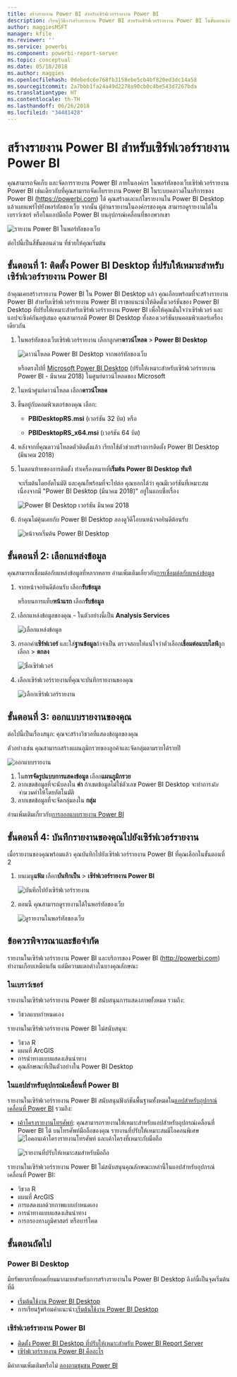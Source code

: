 ```yaml
---
title: สร้างรายงาน Power BI สำหรับเซิร์ฟเวอร์รายงาน Power BI
description: เรียนรู้วิธีการสร้างรายงาน Power BI สำหรับเซิร์ฟเวอร์รายงาน Power BI ในขั้นตอนง่าย ๆ ไม่กี่ขั้นตอน
author: maggiesMSFT
manager: kfile
ms.reviewer: ''
ms.service: powerbi
ms.component: powerbi-report-server
ms.topic: conceptual
ms.date: 05/18/2018
ms.author: maggies
ms.openlocfilehash: 0debedc6e768fb3158ebe5cb4bf820ed3dc14a58
ms.sourcegitcommit: 2a7bbb1fa24a49d2278a90cb0c4be543d7267bda
ms.translationtype: HT
ms.contentlocale: th-TH
ms.lasthandoff: 06/26/2018
ms.locfileid: "34481428"
---
```

# <a name="create-a-power-bi-report-for-power-bi-report-server"></a>สร้างรายงาน Power BI สำหรับเซิร์ฟเวอร์รายงาน Power BI
คุณสามารถจัดเก็บ และจัดการรายงาน Power BI ภายในองค์กร ในพอร์ทัลของเว็บเซิร์ฟเวอร์รายงาน Power BI เช่นเดียวกับที่คุณสามารถจัดเก็บรายงาน Power BI ในระบบคลาวด์ในบริการของ Power BI (https://powerbi.com) ได้ คุณสร้างและแก้ไขรายงานใน Power BI Desktop แล้วเผยแพร่ไปยังพอร์ทัลของเว็บ จากนั้น ผู้อ่านรายงานในองค์กรของคุณ สามารถดูรายงานได้ในเบราว์เซอร์ หรือในแอปมือถือ Power BI บนอุปกรณ์เคลื่อนที่ของพวกเขา

![รายงาน Power BI ในพอร์ทัลของเว็บ](media/quickstart-create-powerbi-report/report-server-powerbi-report.png)

ต่อไปนี้เป็นสี่ขั้นตอนด่วน ที่ช่วยให้คุณเริ่มต้น

## <a name="step-1-install-power-bi-desktop-optimized-for-power-bi-report-server"></a>ขั้นตอนที่ 1: ติดตั้ง Power BI Desktop ที่ปรับให้เหมาะสำหรับเซิร์ฟเวอร์รายงาน Power BI

ถ้าคุณเคยสร้างรายงาน Power BI ใน Power BI Desktop แล้ว คุณเกือบพร้อมที่จะสร้างรายงาน Power BI สำหรับเซิร์ฟเวอร์รายงาน Power BI เราขอแนะนำให้ติดตั้งเวอร์ชันของ Power BI Desktop ที่ปรับให้เหมาะสำหรับเซิร์ฟเวอร์รายงาน Power BI เพื่อให้คุณมั่นใจว่าเซิร์ฟเวอร์ และแอปจะซิงค์กันอยู่เสมอ คุณสามารถมี Power BI Desktop ทั้งสองเวอร์ชันบนคอมพิวเตอร์เครื่องเดียวกัน

1. ในพอร์ทัลของเว็บเซิร์ฟเวอร์รายงาน เลือกลูกศร**ดาวน์โหลด** > **Power BI Desktop**

    ![ดาวน์โหลด Power BI Desktop จากพอร์ทัลของเว็บ](media/quickstart-create-powerbi-report/report-server-download-web-portal.png)

    หรือตรงไปที่ [Microsoft Power BI Desktop](https://www.microsoft.com/download/details.aspx?id=56723) (ปรับให้เหมาะสำหรับเซิร์ฟเวอร์รายงาน Power BI - มีนาคม 2018) ในศูนย์ดาวน์โหลดของ Microsoft

2. ในหน้าศูนย์ดาวน์โหลด เลือก**ดาวน์โหลด**

3. ขึ้นอยู่กับคอมพิวเตอร์ของคุณ เลือก:

    - **PBIDesktopRS.msi** (เวอร์ชัน 32 บิต) หรือ

    - **PBIDesktopRS_x64.msi** (เวอร์ชัน 64 บิต)

4. หลังจากที่คุณดาวน์โหลดตัวติดตั้งแล้ว เรียกใช้ตัวช่วยสร้างการติดตั้ง Power BI Desktop (มีนาคม 2018)

2. ในตอนท้ายของการติดตั้ง ทำเครื่องหมายที่**เริ่มต้น Power BI Desktop ทันที**
   
    จะเริ่มต้นโดยอัตโนมัติ และคุณก็พร้อมที่จะไปต่อ คุณบอกได้ว่า คุณมีเวอร์ชันที่เหมาะสม เนื่องจากมี "Power BI Desktop (มีนาคม 2018)" อยู่ในแถบชื่อเรื่อง

    ![Power BI Desktop เวอร์ชัน มีนาคม 2018](media/quickstart-create-powerbi-report/report-server-desktop-march-2018.png)

3. ถ้าคุณไม่คุ้นเคยกับ Power BI Desktop ลองดูวิดีโอบนหน้าจอยินดีต้อนรับ
   
    ![หน้าจอเริ่มต้น Power BI Desktop](media/quickstart-create-powerbi-report/report-server-powerbi-desktop-start.png)

## <a name="step-2-select-a-data-source"></a>ขั้นตอนที่ 2: เลือกแหล่งข้อมูล
คุณสามารถเชื่อมต่อกับแหล่งข้อมูลที่หลากหลาย อ่านเพิ่มเติมเกี่ยวกับ[การเชื่อมต่อกับแหล่งข้อมูล](connect-data-sources.md)

1. จากหน้าจอยินดีต้อนรับ เลือก**รับข้อมูล**
   
    หรือบนการแท็บ**หน้าแรก** เลือก**รับข้อมูล**
2. เลือกแหล่งข้อมูลของคุณ - ในตัวอย่างนี้เป็น **Analysis Services**
   
    ![เลือกแหล่งข้อมูล](media/quickstart-create-powerbi-report/report-server-get-data-ssas.png)
3. กรอกค่า**เซิร์ฟเวอร์** และใส่**ฐานข้อมูล**ถ้าจำเป็น ตรวจสอบให้แน่ใจว่าตัวเลือก**เชื่อมต่อแบบไลฟ์**ถูกเลือก > **ตกลง**
   
    ![ชื่อเซิร์ฟเวอร์](media/quickstart-create-powerbi-report/report-server-ssas-server-name.png)
4. เลือกเซิร์ฟเวอร์รายงานที่คุณจะบันทึกรายงานของคุณ
   
    ![เลือกเซิร์ฟเวอร์รายงาน](media/quickstart-create-powerbi-report/report-server-select-server.png)

## <a name="step-3-design-your-report"></a>ขั้นตอนที่ 3: ออกแบบรายงานของคุณ
ต่อไปนี้เป็นเรื่องสนุก: คุณจะสร้างวิชวลที่แสดงข้อมูลของคุณ

ตัวอย่างเช่น คุณสามารถสร้างแผนภูมิกรวยของลูกค้าและจัดกลุ่มตามรายได้รายปี

![ออกแบบรายงาน](media/quickstart-create-powerbi-report/report-server-create-funnel.png)

1. ใน**การจัดรูปแบบการแสดงข้อมูล** เลือก**แผนภูมิกรวย**
2. ลากเขตข้อมูลที่จะนับลงใน **ค่า** ถ้าเขตข้อมูลไม่ใช่ตัวเลข Power BI Desktop จะทำการ*นับจำนวน*ค่าให้โดยอัตโนมัติ
3. ลากเขตข้อมูลที่จะจัดกลุ่มลงใน **กลุ่ม**

อ่านเพิ่มเติมเกี่ยวกับ[การออกแบบรายงาน Power BI](../desktop-report-view.md)

## <a name="step-4-save-your-report-to-the-report-server"></a>ขั้นตอนที่ 4: บันทึกรายงานของคุณไปยังเซิร์ฟเวอร์รายงาน
เมื่อรายงานของคุณพร้อมแล้ว คุณบันทึกไปยังเซิร์ฟเวอร์รายงาน Power BI ที่คุณเลือกในขั้นตอนที่ 2

1. บนเมนู**แฟ้ม** เลือก**บันทึกเป็น** > **เซิร์ฟเวอร์รายงาน Power BI**
   
    ![บันทึกไปยังเซิร์ฟเวอร์รายงาน](media/quickstart-create-powerbi-report/report-server-save-as-powerbi-report-server.png)
2. ตอนนี้ คุณสามารถดูรายงานได้ในพอร์ทัลของเว็บ
   
    ![ดูรายงานในพอร์ทัลของเว็บ](media/quickstart-create-powerbi-report/report-server-powerbi-report.png)

## <a name="considerations-and-limitations"></a>ข้อควรพิจารณาและข้อจำกัด
รายงานในเซิร์ฟเวอร์รายงาน Power BI และบริการของ Power BI (http://powerbi.com) ทำงานเกือบเหมือนกัน แต่มีความแตกต่างในบางคุณลักษณะ

### <a name="in-a-browser"></a>ในเบราว์เซอร์
รายงานในเซิร์ฟเวอร์รายงาน Power BI สนับสนุนการแสดงภาพทั้งหมด รวมถึง:

* วิชวลแบบกำหนดเอง

รายงานในเซิร์ฟเวอร์รายงาน Power BI ไม่สนับสนุน:

* วิชวล R
* แผนที่ ArcGIS
* การนำทางแบบแสดงเส้นนำทาง
* คุณลักษณะที่เป็นตัวอย่างใน Power BI Desktop

### <a name="in-the-power-bi-mobile-apps"></a>ในแอปสำหรับอุปกรณ์เคลื่อนที่ Power BI
รายงานในเซิร์ฟเวอร์รายงาน Power BI สนับสนุนฟังก์ชันพื้นฐานทั้งหมดใน[แอปสำหรับอุปกรณ์เคลื่อนที่ Power BI](../mobile-apps-for-mobile-devices.md) รวมถึง:

* [เค้าโครงรายงานโทรศัพท์](../desktop-create-phone-report.md): คุณสามารถรายงานให้เหมาะสำหรับแอปสำหรับอุปกรณ์เคลื่อนที่ Power BI ได้ บนโทรศัพท์มือถือของคุณ รายงานที่ปรับให้เหมาะสมมีไอคอนพิเศษ ![ไอคอนเค้าโครงรายงานโทรศัพท์](media/quickstart-create-powerbi-report/power-bi-rs-mobile-optimized-icon.png) และเค้าโครงที่เหมาะกับมือถือ
  
    ![รายงานที่ปรับให้เหมาะสมสำหรับมือถือ](media/quickstart-create-powerbi-report/power-bi-rs-mobile-optimized-report.png)

รายงานในเซิร์ฟเวอร์รายงาน Power BI ไม่สนับสนุนคุณลักษณะเหล่านี้ในแอปสำหรับอุปกรณ์เคลื่อนที่ Power BI:

* วิชวล R
* แผนที่ ArcGIS
* การแสดงผลด้วยภาพแบบกำหนดเอง
* การนำทางแบบแสดงเส้นนำทาง
* การกรองทางภูมิศาสตร์ หรือบาร์โคด

## <a name="next-steps"></a>ขั้นตอนถัดไป
### <a name="power-bi-desktop"></a>Power BI Desktop
มีทรัพยากรที่ยอดเยี่ยมมากมายสำหรับการสร้างรายงานใน Power BI Desktop ลิงก์นี้เป็นจุดเริ่มต้นที่ดี

* [เริ่มต้นใช้งาน Power BI Desktop](../desktop-getting-started.md)
* การเรียนรู้พร้อมคำแนะนำ:[เริ่มต้นใช้งาน Power BI Desktop](../guided-learning/gettingdata.yml?tutorial-step=2)

### <a name="power-bi-report-server"></a>เซิร์ฟเวอร์รายงาน Power BI
* [ติดตั้ง Power BI Desktop ที่ปรับให้เหมาะสำหรับ Power BI Report Server](install-powerbi-desktop.md)  
* [เซิร์ฟเวอร์รายงาน Power BI คืออะไร](get-started.md)  

มีคำถามเพิ่มเติมหรือไม่ [ลองถามชุมชน Power BI](https://community.powerbi.com/)
